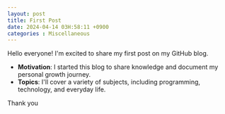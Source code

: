 ```yaml
---
layout: post
title: First Post
date: 2024-04-14 03H:58:11 +0900
categories : Miscellaneous
---
```



Hello everyone! I'm excited to share my first post on my GitHub blog.

- **Motivation**: I started this blog to share knowledge and document my personal growth journey. 
- **Topics**: I'll cover a variety of subjects, including programming, technology, and everyday life.

Thank you
